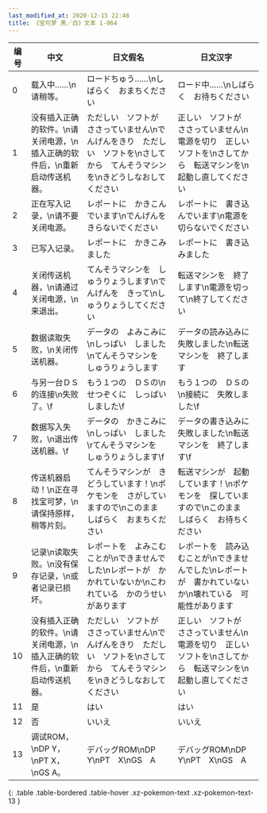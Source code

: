 ```yaml
---
last_modified_at: 2020-12-15 22:48
title: 《宝可梦 黑／白》文本 1-064
---
```

| 编号 | 中文 | 日文假名 | 日文汉字 |
| ---- | ---- | ---- | --- |
| 0 | 载入中……\n请稍等。 | ロードちゅう……\nしばらく　おまちください | ロード中……\nしばらく　お待ちください |
| 1 | 没有插入正确的软件。\n请关闭电源，\n插入正确的软件后，\n重新启动传送机器。 | ただしい　ソフトが　ささっていません\nでんげんをきり　ただしい　ソフトを\nさしてから　てんそうマシンを\nきどうしなおして　ください | 正しい　ソフトが　ささっていません\n電源を切り　正しい　ソフトを\nさしてから　転送マシンを\n起動し直してください |
| 2 | 正在写入记录，\n请不要关闭电源。 | レポートに　かきこんでいます\nでんげんを　きらないでください | レポートに　書き込んでいます\n電源を　切らないでください |
| 3 | 已写入记录。 | レポートに　かきこみました | レポートに　書き込みました |
| 4 | 关闭传送机器，\n请通过关闭电源，\n来退出。 | てんそうマシンを　しゅうりょうします\nでんげんを　きって\nしゅうりょうしてください | 転送マシンを　終了します\n電源を切って\n終了してください |
| 5 | 数据读取失败，\n关闭传送机器。 | データの　よみこみに\nしっぱい　しました\nてんそうマシンを　しゅうりょうします | データの読み込みに　失敗しました\n転送マシンを　終了します |
| 6 | 与另一台ＤＳ的连接\n失败了。\f | もう１つの　ＤＳの\nせつぞくに　しっぱい　しました\f | もう１つの　ＤＳの\n接続に　失敗しました\f |
| 7 | 数据写入失败，\n退出传送机器。\f | データの　かきこみに\nしっぱい　しました\rてんそうマシンを　しゅうりょうします\f | データの書き込みに　失敗しました\n転送マシンを　終了します\f |
| 8 | 传送机器启动！\n正在寻找宝可梦，\n请保持原样，稍等片刻。 | てんそうマシンが　きどうしています！\nポケモンを　さがしていますので\nこのまま　しばらく　おまちください | 転送マシンが　起動しています！\nポケモンを　探していますので\nこのまま　しばらく　お待ちください |
| 9 | 记录\n读取失败。\n没有保存记录，\n或者记录已损坏。 | レポートを　よみこむことが\nできませんでした\nレポートが　かかれていないか\nこわれている　かのうせいがあります | レポートを　読み込むことが\nできませんでした\nレポートが　書かれていないか\n壊れている　可能性があります |
| 10 | 没有插入正确的软件。\n请关闭电源，\n插入正确的软件后，\n重新启动传送机器。 | ただしい　ソフトが　ささっていません\nでんげんをきり　ただしい　ソフトを\nさしてから　てんそうマシンを\nきどうしなおして　ください | 正しい　ソフトが　ささっていません\n電源を切り　正しい　ソフトを\nさしてから　転送マシンを\n起動し直してください |
| 11 | 是 | はい | はい |
| 12 | 否 | いいえ | いいえ |
| 13 | 调试ROM，\nDP Y，\nPT X，\nGS A。 | デバッグROM\nDP　Y\nPT　X\nGS　A | デバッグROM\nDP　Y\nPT　X\nGS　A |
{: .table .table-bordered .table-hover .xz-pokemon-text .xz-pokemon-text-13 }